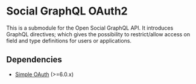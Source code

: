 # Social GraphQL OAuth2

This is a submodule for the Open Social GraphQL API. It introduces GraphQL directives; which gives the possibility to restrict/allow access on field and type definitions for users or applications.

## Dependencies
* [Simple OAuth](https://www.drupal.org/project/simple_oauth) (>=6.0.x)
